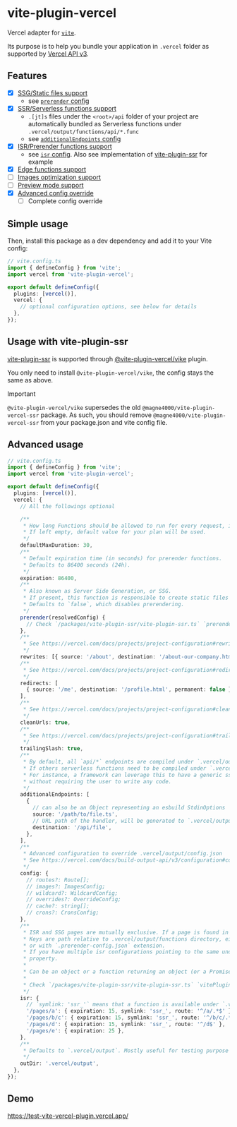 # vite-plugin-vercel

Vercel adapter for [`vite`](https://vitejs.dev/).

Its purpose is to help you bundle your application in `.vercel` folder as supported by
[Vercel API v3](https://vercel.com/docs/build-output-api/v3).

## Features

- [x] [SSG/Static files support](https://vercel.com/docs/build-output-api/v3/primitives#static-files)
  - see [`prerender` config](/packages/vercel/src/types.ts#L37)
- [x] [SSR/Serverless functions support](https://vercel.com/docs/build-output-api/v3/primitives#serverless-functions)
  - `.[jt]s` files under the `<root>/api` folder of your project are automatically bundled as Serverless functions under `.vercel/output/functions/api/*.func`
  - see [`additionalEndpoints` config](/packages/vercel/src/types.ts#L62)
- [x] [ISR/Prerender functions support](https://vercel.com/docs/build-output-api/v3/primitives#prerender-functions)
  - see [`isr` config](/packages/vercel/src/types.ts#L89). Also see implementation of [vite-plugin-ssr](/packages/vike-integration/vite-plugin-ssr.ts) for example
- [x] [Edge functions support](https://vercel.com/docs/build-output-api/v3/primitives#edge-functions)
- [ ] [Images optimization support](https://vercel.com/docs/build-output-api/v3/configuration#images)
- [ ] [Preview mode support](https://vercel.com/docs/build-output-api/v3/features#preview-mode)
- [x] [Advanced config override](/packages/vercel/src/types.ts#L19)
  - [ ] Complete config override

## Simple usage

Then, install this package as a dev dependency and add it to your Vite config:

```ts
// vite.config.ts
import { defineConfig } from 'vite';
import vercel from 'vite-plugin-vercel';

export default defineConfig({
  plugins: [vercel()],
  vercel: {
    // optional configuration options, see below for details
  },
});
```

## Usage with vite-plugin-ssr

[vite-plugin-ssr](https://vite-plugin-ssr.com/) is supported through [@vite-plugin-vercel/vike](/packages/vike-integration/README.md) plugin.

You only need to install `@vite-plugin-vercel/vike`, the config stays the same as above.

> [!IMPORTANT]  
> `@vite-plugin-vercel/vike` supersedes the old `@magne4000/vite-plugin-vercel-ssr` package.
> As such, you should remove `@magne4000/vite-plugin-vercel-ssr` from your package.json and vite config file.

## Advanced usage

```ts
// vite.config.ts
import { defineConfig } from 'vite';
import vercel from 'vite-plugin-vercel';

export default defineConfig({
  plugins: [vercel()],
  vercel: {
    // All the followings optional

    /**
     * How long Functions should be allowed to run for every request, in seconds.
     * If left empty, default value for your plan will be used.
     */
    defaultMaxDuration: 30,
    /**
     * Default expiration time (in seconds) for prerender functions.
     * Defaults to 86400 seconds (24h).
     */
    expiration: 86400,
    /**
     * Also known as Server Side Generation, or SSG.
     * If present, this function is responsible to create static files in `.vercel/output/static`.
     * Defaults to `false`, which disables prerendering.
     */
    prerender(resolvedConfig) {
      // Check `/packages/vite-plugin-ssr/vite-plugin-ssr.ts` `prerender` for an example
    },
    /**
     * See https://vercel.com/docs/projects/project-configuration#rewrites
     */
    rewrites: [{ source: '/about', destination: '/about-our-company.html' }],
    /**
     * See https://vercel.com/docs/projects/project-configuration#redirects
     */
    redirects: [
      { source: '/me', destination: '/profile.html', permanent: false },
    ],
    /**
     * See https://vercel.com/docs/projects/project-configuration#cleanurls
     */
    cleanUrls: true,
    /**
     * See https://vercel.com/docs/projects/project-configuration#trailingslash
     */
    trailingSlash: true,
    /**
     * By default, all `api/*` endpoints are compiled under `.vercel/output/functions/api/*.func`.
     * If others serverless functions need to be compiled under `.vercel/output/functions`, they should be added here.
     * For instance, a framework can leverage this to have a generic ssr endpoint
     * without requiring the user to write any code.
     */
    additionalEndpoints: [
      {
        // can also be an Object representing an esbuild StdinOptions
        source: '/path/to/file.ts',
        // URL path of the handler, will be generated to `.vercel/output/functions/api/file.func/index.js`
        destination: '/api/file',
      },
    ],
    /**
     * Advanced configuration to override .vercel/output/config.json
     * See https://vercel.com/docs/build-output-api/v3/configuration#configuration
     */
    config: {
      // routes?: Route[];
      // images?: ImagesConfig;
      // wildcard?: WildcardConfig;
      // overrides?: OverrideConfig;
      // cache?: string[];
      // crons?: CronsConfig;
    },
    /**
     * ISR and SSG pages are mutually exclusive. If a page is found in both, ISR prevails.
     * Keys are path relative to .vercel/output/functions directory, either without extension,
     * or with `.prerender-config.json` extension.
     * If you have multiple isr configurations pointing to the same underlying function, you can leverage the `symlink`
     * property.
     *
     * Can be an object or a function returning an object (or a Promise of an object).
     *
     * Check `/packages/vite-plugin-ssr/vite-plugin-ssr.ts` `vitePluginVercelVpsIsrPlugin` for advanced usage.
     */
    isr: {
      // `symlink: 'ssr_'` means that a function is available under `.vercel/output/functions/ssr_.func`
      '/pages/a': { expiration: 15, symlink: 'ssr_', route: '^/a/.*$' },
      '/pages/b/c': { expiration: 15, symlink: 'ssr_', route: '^/b/c/.*$' },
      '/pages/d': { expiration: 15, symlink: 'ssr_', route: '^/d$' },
      '/pages/e': { expiration: 25 },
    },
    /**
     * Defaults to `.vercel/output`. Mostly useful for testing purpose
     */
    outDir: '.vercel/output',
  },
});
```

## Demo

https://test-vite-vercel-plugin.vercel.app/
